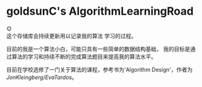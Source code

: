 # goldsunC's AlgorithmLearningRoad
:sun_with_face: <br />
这个存储库会持续更新用以记录我的算法 学习的过程。

目前的我是一个算法小白，可能只具有一些简单的数据结构基础，
我的目标是通过算法的学习和持续不断的完成算法题目来提高我的算法水平。

目前在学校选修了一门关于算法的课程，参考书为'Algorithm Design'，作者为
$Jon Kleingberg / Eva Tardos$。